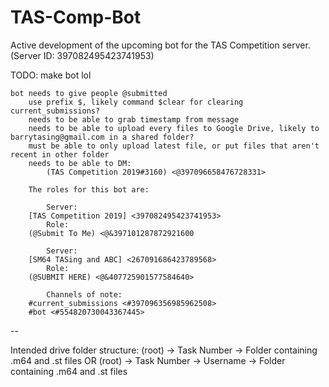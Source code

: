 # TAS-Comp-Bot
Active development of the upcoming bot for the TAS Competition server. (Server ID: 397082495423741953)

TODO:
make bot lol

	bot needs to give people @submitted
		use prefix $, likely command $clear for clearing current_submissions?
		needs to be able to grab timestamp from message
		needs to be able to upload every files to Google Drive, likely to barrytasing@gmail.com in a shared folder?
		must be able to only upload latest file, or put files that aren't recent in other folder
		needs to be able to DM:
			(TAS Competition 2019#3160) <@397096658476728331>

		The roles for this bot are:

			Server:
		[TAS Competition 2019] <397082495423741953>
			Role:
		(@Submit To Me) <@&397101287872921600

			Server:
		[SM64 TASing and ABC] <267091686423789568>
			Role:
		(@SUBMIT HERE) <@&407725901577584640>

			Channels of note:
		#current_submissions <#397096356985962508>
		#bot <#554820730043367445>
--

Intended drive folder structure:
	(root) -> Task Number -> Folder containing .m64 and .st files
	OR
	(root) -> Task Number -> Username -> Folder containing .m64 and .st files

